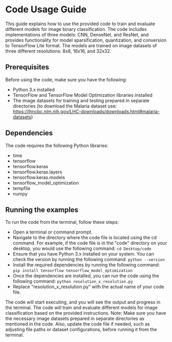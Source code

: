 # Code Usage Guide
This guide explains how to use the provided code to train and evaluate different models for image binary classification. The code includes implementations of three models: CNN, DenseNet, and ResNet, and provides functionality for model sparsification, quantization, and conversion to TensorFlow Lite format. The models are trained on image datasets of three different resolutions: 8x8, 16x16, and 32x32.

## Prerequisites
Before using the code, make sure you have the following:
 - Python 3.x installed
 - TensorFlow and TensorFlow Model Optimization libraries installed
 - The image datasets for training and testing prepared in separate directories (to download the Malaria dataset use: https://lhncbc.nlm.nih.gov/LHC-downloads/downloads.html#malaria-datasets)

## Dependencies
The code requires the following Python libraries:
 - time
 - tensorflow
 - tensorflow.keras
 - tensorflow.keras.layers
 - tensorflow.keras.models
 - tensorflow_model_optimization
 - tempfile
 - numpy

## Running the examples
To run the code from the terminal, follow these steps:
 - Open a terminal or command prompt.
 - Navigate to the directory where the code file is located using the cd command. For example, if the code file is in the "code" directory on your desktop, you would use the following command:
 ``` cd Desktop/code ```
 - Ensure that you have Python 3.x installed on your system. You can check the version by running the following command:
 ``` python --version ```
 - Install the required dependencies by running the following command:
 ``` pip install tensorflow tensorflow_model_optimization ```
 - Once the dependencies are installed, you can run the code using the following command:
 ``` python resolution_x_resolution.py ```
 - Replace "resolution_x_resolution.py" with the actual name of your code file.

The code will start executing, and you will see the output and progress in the terminal. The code will train and evaluate different models for image classification based on the provided instructions.
Note: Make sure you have the necessary image datasets prepared in separate directories as mentioned in the code. Also, update the code file if needed, such as adjusting file paths or dataset configurations, before running it from the terminal.

